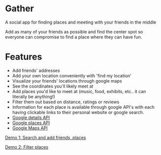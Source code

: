 # Gather
A social app for finding places and meeting with your friends in the middle

Add as many of your friends as possible and find the center spot so everyone can compromise to find a place where they can have fun.

# Features
- Add friends' addresses
- Add your own location conveniently with 'find my location'
- Visualize your friends' locations through google maps
- See the coordinates you'll likely meet at
- Add places you'd like to meet at (music, food, exhibits, etc.. it can literally be anything!)
- Filter them out based on distance, ratings or reviews
- Information for each place is available through google API's with each having clickable links to their personal website or google search.
- [Google details API](https://developers.google.com/places/web-service/details)
- [Google places API](https://developers.google.com/places/web-service/search)
- [Google Maps API](https://developers.google.com/maps/documentation/javascript/tutorial)

[Demo 1: Search and add friends, places](https://drive.google.com/open?id=1kDkt-uhF8ok2iWVfiw1mPnG9U-KZrSYB)

[Demo 2: Filter places](https://drive.google.com/open?id=1eTfrpyLi9cUq9Mvarbkq5RZEBD8WDJsP) 

